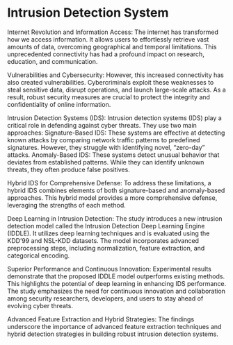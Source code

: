 # Intrusion Detection System 

Internet Revolution and Information Access: The internet has transformed how we access information. It allows users to effortlessly retrieve vast amounts of data, overcoming geographical and temporal limitations. This unprecedented connectivity has had a profound impact on research, education, and communication.

Vulnerabilities and Cybersecurity: However, this increased connectivity has also created vulnerabilities. Cybercriminals exploit these weaknesses to steal sensitive data, disrupt operations, and launch large-scale attacks. As a result, robust security measures are crucial to protect the integrity and confidentiality of online information.

Intrusion Detection Systems (IDS): Intrusion detection systems (IDS) play a critical role in defending against cyber threats. They use two main approaches:
Signature-Based IDS: These systems are effective at detecting known attacks by comparing network traffic patterns to predefined signatures. However, they struggle with identifying novel, “zero-day” attacks.
Anomaly-Based IDS: These systems detect unusual behavior that deviates from established patterns. While they can identify unknown threats, they often produce false positives.

Hybrid IDS for Comprehensive Defense: To address these limitations, a hybrid IDS combines elements of both signature-based and anomaly-based approaches. This hybrid model provides a more comprehensive defense, leveraging the strengths of each method.

Deep Learning in Intrusion Detection: The study introduces a new intrusion detection model called the Intrusion Detection Deep Learning Engine (IDDLE). It utilizes deep learning techniques and is evaluated using the KDD’99 and NSL-KDD datasets. The model incorporates advanced preprocessing steps, including normalization, feature extraction, and categorical encoding.

Superior Performance and Continuous Innovation: Experimental results demonstrate that the proposed IDDLE model outperforms existing methods. This highlights the potential of deep learning in enhancing IDS performance. The study emphasizes the need for continuous innovation and collaboration among security researchers, developers, and users to stay ahead of evolving cyber threats.

Advanced Feature Extraction and Hybrid Strategies: The findings underscore the importance of advanced feature extraction techniques and hybrid detection strategies in building robust intrusion detection systems.

